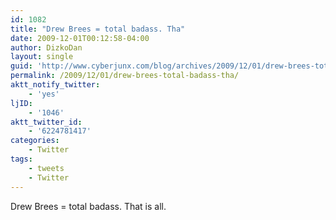 ```yaml
---
id: 1082
title: "Drew Brees = total badass. Tha"
date: 2009-12-01T00:12:58-04:00
author: DizkoDan
layout: single
guid: 'http://www.cyberjunx.com/blog/archives/2009/12/01/drew-brees-total-badass-tha/'
permalink: /2009/12/01/drew-brees-total-badass-tha/
aktt_notify_twitter:
    - 'yes'
ljID:
    - '1046'
aktt_twitter_id:
    - '6224781417'
categories:
    - Twitter
tags:
    - tweets
    - Twitter
---
```


Drew Brees = total badass. That is all.